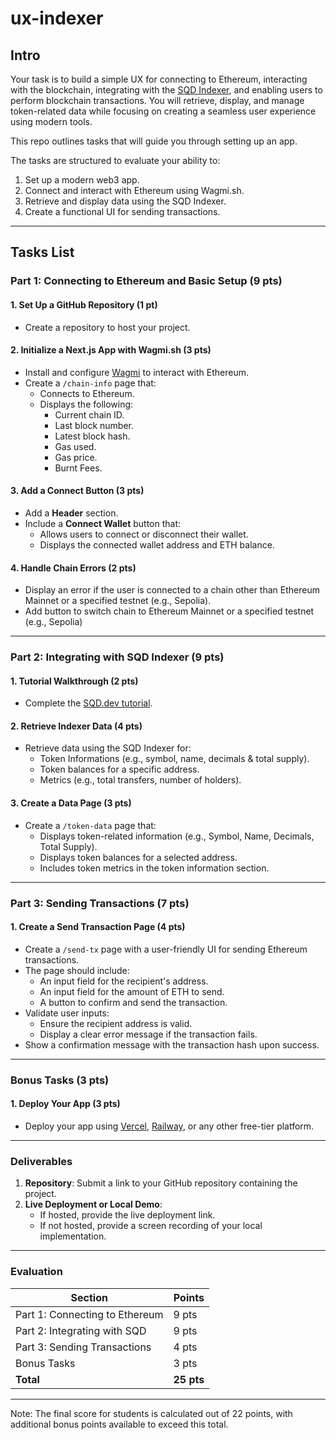 # ux-indexer

## Intro

Your task is to build a simple UX for connecting to Ethereum, interacting with the blockchain, integrating with the [SQD Indexer](https://www.sqd.dev/), and enabling users to perform blockchain transactions. You will retrieve, display, and manage token-related data while focusing on creating a seamless user experience using modern tools.

This repo outlines tasks that will guide you through setting up an app.

The tasks are structured to evaluate your ability to:

1. Set up a modern web3 app.
2. Connect and interact with Ethereum using Wagmi.sh.
3. Retrieve and display data using the SQD Indexer.
4. Create a functional UI for sending transactions.

---

## Tasks List

### Part 1: Connecting to Ethereum and Basic Setup (9 pts)

#### 1. **Set Up a GitHub Repository** (1 pt)

- Create a repository to host your project.

#### 2. **Initialize a Next.js App with Wagmi.sh** (3 pts)

- Install and configure [Wagmi](https://wagmi.sh/) to interact with Ethereum.
- Create a `/chain-info` page that:
  - Connects to Ethereum.
  - Displays the following:
    - Current chain ID.
    - Last block number.
    - Latest block hash.
    - Gas used.
    - Gas price.
    - Burnt Fees.

#### 3. **Add a Connect Button** (3 pts)

- Add a **Header** section.
- Include a **Connect Wallet** button that:
  - Allows users to connect or disconnect their wallet.
  - Displays the connected wallet address and ETH balance.

#### 4. **Handle Chain Errors** (2 pts)

- Display an error if the user is connected to a chain other than Ethereum Mainnet or a specified testnet (e.g., Sepolia).
- Add button to switch chain to Ethereum Mainnet or a specified testnet (e.g., Sepolia)

---

### Part 2: Integrating with SQD Indexer (9 pts)

#### 1. **Tutorial Walkthrough** (2 pts)

- Complete the [SQD.dev tutorial](https://docs.sqd.dev/sdk/how-to-start/squid-from-scratch/).

#### 2. **Retrieve Indexer Data** (4 pts)

- Retrieve data using the SQD Indexer for:
  - Token Informations (e.g., symbol, name, decimals & total supply).
  - Token balances for a specific address.
  - Metrics (e.g., total transfers, number of holders).

#### 3. **Create a Data Page** (3 pts)

- Create a `/token-data` page that:
  - Displays token-related information (e.g., Symbol, Name, Decimals, Total Supply).
  - Displays token balances for a selected address.
  - Includes token metrics in the token information section.

---

### Part 3: Sending Transactions (7 pts)

#### 1. **Create a Send Transaction Page** (4 pts)

- Create a `/send-tx` page with a user-friendly UI for sending Ethereum transactions.
- The page should include:
  - An input field for the recipient's address.
  - An input field for the amount of ETH to send.
  - A button to confirm and send the transaction.
- Validate user inputs:
  - Ensure the recipient address is valid.
  - Display a clear error message if the transaction fails.
- Show a confirmation message with the transaction hash upon success.

---

### Bonus Tasks (3 pts)

#### 1. **Deploy Your App** (3 pts)

- Deploy your app using [Vercel](https://vercel.com/), [Railway](https://railway.app/), or any other free-tier platform.

---

### Deliverables

1. **Repository**: Submit a link to your GitHub repository containing the project.
2. **Live Deployment or Local Demo**:
   - If hosted, provide the live deployment link.
   - If not hosted, provide a screen recording of your local implementation.

---

### Evaluation

| **Section**                    | **Points** |
| ------------------------------ | ---------- |
| Part 1: Connecting to Ethereum | 9 pts      |
| Part 2: Integrating with SQD   | 9 pts      |
| Part 3: Sending Transactions   | 4 pts      |
| Bonus Tasks                    | 3 pts      |
| **Total**                      | **25 pts** |

---

Note: The final score for students is calculated out of 22 points, with additional bonus points available to exceed this total.
